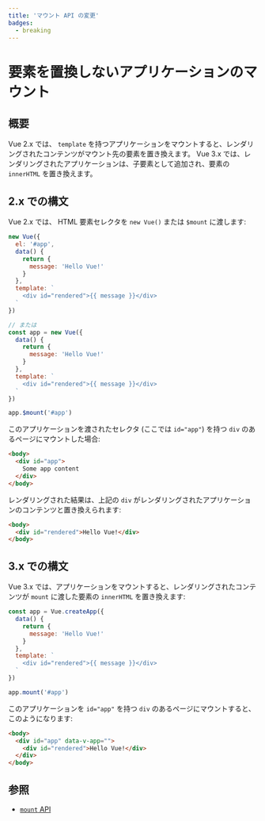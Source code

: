 ```yaml
---
title: 'マウント API の変更'
badges:
  - breaking
---
```


# 要素を置換しないアプリケーションのマウント <MigrationBadges :badges="$frontmatter.badges" />

## 概要

Vue 2.x では、 `template` を持つアプリケーションをマウントすると、レンダリングされたコンテンツがマウント先の要素を置き換えます。 Vue 3.x では、レンダリングされたアプリケーションは、子要素として追加され、要素の `innerHTML` を置き換えます。

## 2.x での構文

Vue 2.x では、 HTML 要素セレクタを `new Vue()` または `$mount` に渡します:

```js
new Vue({
  el: '#app',
  data() {
    return {
      message: 'Hello Vue!'
    }
  },
  template: `
    <div id="rendered">{{ message }}</div>
  `
})

// または
const app = new Vue({
  data() {
    return {
      message: 'Hello Vue!'
    }
  },
  template: `
    <div id="rendered">{{ message }}</div>
  `
})

app.$mount('#app')
```

このアプリケーションを渡されたセレクタ (ここでは `id="app"`) を持つ `div` のあるページにマウントした場合:

```html
<body>
  <div id="app">
    Some app content
  </div>
</body>
```

レンダリングされた結果は、上記の `div` がレンダリングされたアプリケーションのコンテンツと置き換えられます:

```html
<body>
  <div id="rendered">Hello Vue!</div>
</body>
```

## 3.x での構文

Vue 3.x では、アプリケーションをマウントすると、レンダリングされたコンテンツが `mount` に渡した要素の `innerHTML` を置き換えます:

```js
const app = Vue.createApp({
  data() {
    return {
      message: 'Hello Vue!'
    }
  },
  template: `
    <div id="rendered">{{ message }}</div>
  `
})

app.mount('#app')
```

このアプリケーションを `id="app"` を持つ `div` のあるページにマウントすると、このようになります:

```html
<body>
  <div id="app" data-v-app="">
    <div id="rendered">Hello Vue!</div>
  </div>
</body>
```

## 参照

- [`mount` API](/api/application-api.html#mount)
